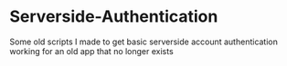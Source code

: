 # Serverside-Authentication
Some old scripts I made to get basic serverside account authentication working for an old app that no longer exists
